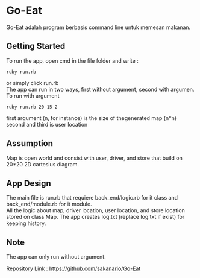 # Go-Eat

Go-Eat adalah program berbasis command line untuk memesan makanan.

## Getting Started

To run the app, open cmd in the file folder and write : 

```
ruby run.rb
```

or simply click run.rb
<br />
The app can run in two ways, first without argument, second with argumen.
<br />
To run with argument
```
ruby run.rb 20 15 2
```

first argument (n, for instance) is the size of thegenerated map (n*n)
<br />
second and third is user location 
<br />

## Assumption

Map is open world and consist with user, driver, and store that build on 20*20 2D cartesius diagram.



## App Design



The main file is run.rb that requiere back_end/logic.rb for it class and back_end/module.rb for it module.<br />
All the logic about map, driver location, user location, and store location stored on class Map. 
The app creates log.txt (replace log.txt if exist) for keeping history.

## Note 

The app can only run without argument.


Repository Link : 
https://github.com/sakanario/Go-Eat



